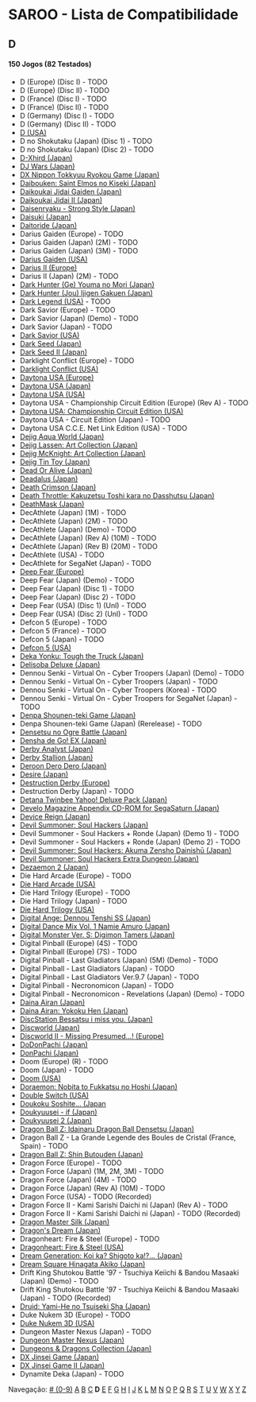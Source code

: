 # SAROO - Lista de Compatibilidade

## D

#### 150 Jogos (82 Testados)

- D (Europe) (Disc I) - TODO
- D (Europe) (Disc II) - TODO
- D (France) (Disc I) - TODO
- D (France) (Disc II) - TODO
- D (Germany) (Disc I) - TODO
- D (Germany) (Disc II) - TODO
- [D (USA)](../../Regions/USA/T-8106H/01/README.md)
- D no Shokutaku (Japan) (Disc 1) - TODO
- D no Shokutaku (Japan) (Disc 2) - TODO
- [D-Xhird (Japan)](../../Regions/Japan/T-10307G/01/README.md)
- [DJ Wars (Japan)](../../Regions/Japan/T-18807G/01/README.md)
- [DX Nippon Tokkyuu Ryokou Game (Japan)](../../Regions/Japan/T-10306G/01/README.md)
- [Daibouken: Saint Elmos no Kiseki (Japan)](../../Regions/Japan/T-23101G/01/README.md)
- [Daikoukai Jidai Gaiden (Japan)](../../Regions/Japan/T-7657G/01/README.md)
- [Daikoukai Jidai II (Japan)](../../Regions/Japan/T-7628G/01/README.md)
- [Daisenryaku - Strong Style (Japan)](../../Regions/Japan/T-21202G/01/README.md)
- [Daisuki (Japan)](../../Regions/Japan/T-18510G/01/README.md)
- [Daitoride (Japan)](../../Regions/Japan/T-29201G/01/README.md)
- Darius Gaiden (Europe) - TODO
- Darius Gaiden (Japan) (2M) - TODO
- Darius Gaiden (Japan) (3M) - TODO
- [Darius Gaiden (USA)](../../Regions/USA/T-8123H/01/README.md)
- [Darius II (Europe)](../../Regions/Europe/MK-81085/01/README.md)
- Darius II (Japan) (2M) - TODO
- [Dark Hunter (Ge) Youma no Mori (Japan)](../../Regions/Japan/T-7632G/01/README.md)
- [Dark Hunter (Jou) Ijigen Gakuen (Japan)](../../Regions/Japan/T-7631G/01/README.md)
- [Dark Legend (USA)](../../Regions/USA/T-1305H/02/README.md) - TODO
- Dark Savior (Europe) - TODO
- Dark Savior (Japan) (Demo) - TODO
- Dark Savior (Japan) - TODO
- [Dark Savior (USA)](../../Regions/USA/MK-81304/01/README.md)
- [Dark Seed (Japan)](../../Regions/Japan/T-18501G/01/README.md)
- [Dark Seed II (Japan)](../../Regions/Japan/T-36101G/01/README.md)
- Darklight Conflict (Europe) - TODO
- [Darklight Conflict (USA)](../../Regions/USA/T-5022H/01/README.md)
- [Daytona USA (Europe)](../../Regions/Europe/MK_8120050/01/README.md)
- [Daytona USA (Japan)](../../Regions/Japan/GS-9013/01/README.md)
- [Daytona USA (USA)](../../Regions/USA/MK-81200/01/README.md)
- Daytona USA - Championship Circuit Edition (Europe) (Rev A) - TODO
- [Daytona USA: Championship Circuit Edition (USA)](../../Regions/USA/MK-81213/01/README.md)
- Daytona USA - Circuit Edition (Japan) - TODO
- Daytona USA C.C.E. Net Link Edition (USA) - TODO
- [Dejig Aqua World (Japan)](../../Regions/Japan/T-30303G/01/README.md)
- [Dejig Lassen: Art Collection (Japan)](../../Regions/Japan/T-30304G/01/README.md)
- [Dejig McKnight: Art Collection (Japan)](../../Regions/Japan/T-30305G/01/README.md)
- [Dejig Tin Toy (Japan)](../../Regions/Japan/T-30302G/01/README.md)
- [Dead Or Alive (Japan)](../../Regions/Japan/T-3603G/01/README.md)
- [Deadalus (Japan)](../../Regions/Japan/SG-9008/01/README.md)
- [Death Crimson (Japan)](../../Regions/Japan/T-23202G/01/README.md)
- [Death Throttle: Kakuzetsu Toshi kara no Dasshutsu (Japan)](../../Regions/Japan/T-26403G/01/README.md)
- [DeathMask (Japan)](../../Regions/Japan/T-22701G/01/README.md)
- DecAthlete (Japan) (1M) - TODO
- DecAthlete (Japan) (2M) - TODO
- DecAthlete (Japan) (Demo) - TODO
- DecAthlete (Japan) (Rev A) (10M) - TODO
- DecAthlete (Japan) (Rev B) (20M) - TODO
- DecAthlete (USA) - TODO
- DecAthlete for SegaNet (Japan) - TODO
- [Deep Fear (Europe)](../../Regions/Europe/MK-81804/01/README.md)
- Deep Fear (Japan) (Demo) - TODO
- Deep Fear (Japan) (Disc 1) - TODO
- Deep Fear (Japan) (Disc 2) - TODO
- Deep Fear (USA) (Disc 1) (Unl) - TODO
- Deep Fear (USA) (Disc 2) (Unl) - TODO
- Defcon 5 (Europe) - TODO
- Defcon 5 (France) - TODO
- Defcon 5 (Japan) - TODO
- [Defcon 5 (USA)](../../Regions/USA/T-1301G/01/README.md)
- [Deka Yonku: Tough the Truck (Japan)](../../Regions/Japan/T-4313G/01/README.md)
- [Delisoba Deluxe (Japan)](../../Regions/Japan/6106803/01/README.md)
- Dennou Senki - Virtual On - Cyber Troopers (Japan) (Demo) - TODO
- Dennou Senki - Virtual On - Cyber Troopers (Japan) - TODO
- Dennou Senki - Virtual On - Cyber Troopers (Korea) - TODO
- Dennou Senki - Virtual On - Cyber Troopers for SegaNet (Japan) - TODO
- [Denpa Shounen-teki Game (Japan)](../../Regions/Japan/T-14316G/01/README.md)
- Denpa Shounen-teki Game (Japan) (Rerelease) - TODO
- [Densetsu no Ogre Battle (Japan)](../../Regions/Japan/T-5305G/01/README.md)
- [Densha de Go! EX (Japan)](../../Regions/Japan/T-10317G/01/README.md)
- [Derby Analyst (Japan)](../../Regions/Japan/T-20505G/01/README.md)
- [Derby Stallion (Japan)](../../Regions/Japan/T-2113G/01/README.md)
- [Deroon Dero Dero (Japan)](../../Regions/Japan/T-3601G/01/README.md)
- [Desire (Japan)](../../Regions/Japan/T-15031G/01/README.md)
- [Destruction Derby (Europe)](../../Regions/Europe/T-11303H/01/README.md)
- Destruction Derby (Japan) - TODO
- [Detana Twinbee Yahoo! Deluxe Pack (Japan)](../../Regions/Japan/T-9505G/01/README.md)
- [Develo Magazine Appendix CD-ROM for SegaSaturn (Japan)](../../Regions/Japan/610645801/01/README.md)
- [Device Reign (Japan)](../../Regions/Japan/T-27810G/01/README.md)
- [Devil Summoner: Soul Hackers (Japan)](../../Regions/Japan/T-14420G/01/README.md)
- Devil Summoner - Soul Hackers + Ronde (Japan) (Demo 1) - TODO
- Devil Summoner - Soul Hackers + Ronde (Japan) (Demo 2) - TODO
- [Devil Summoner: Soul Hackers: Akuma Zensho Dainishū (Japan)](../../Regions/Japan/T-14421G/01/README.md)
- [Devil Summoner: Soul Hackers Extra Dungeon (Japan)](../../Regions/Japan/6106804/01/README.md)
- [Dezaemon 2 (Japan)](../../Regions/Japan/T-16804G/01/README.md)
- Die Hard Arcade (Europe) - TODO
- [Die Hard Arcade (USA)](../../Regions/USA/MK-81057/01/README.md)
- Die Hard Trilogy (Europe) - TODO
- Die Hard Trilogy (Japan) - TODO
- [Die Hard Trilogy (USA)](../../Regions/USA/T-16103H/01/README.md)
- [Digital Ange: Dennou Tenshi SS (Japan)](../../Regions/Japan/T-33003G/01/README.md)
- [Digital Dance Mix Vol. 1 Namie Amuro (Japan)](../../Regions/Japan/GS-9133/01/README.md)
- [Digital Monster Ver. S: Digimon Tamers (Japan)](../../Regions/Japan/T-13331G/01/README.md)
- Digital Pinball (Europe) (4S) - TODO
- Digital Pinball (Europe) (7S) - TODO
- Digital Pinball - Last Gladiators (Japan) (5M) (Demo) - TODO
- Digital Pinball - Last Gladiators (Japan) - TODO
- Digital Pinball - Last Gladiators Ver.9.7 (Japan) - TODO
- Digital Pinball - Necronomicon (Japan) - TODO
- Digital Pinball - Necronomicon - Revelations (Japan) (Demo) - TODO
- [Daina Airan (Japan)](../../Regions/Japan/T-4503G/01/README.md)
- [Daina Airan: Yokoku Hen (Japan)](../../Regions/Japan/T-4505G/01/README.md)
- [DiscStation Bessatsu i miss you. (Japan)](../../Regions/Japan/6106732/01/README.md)
- [Discworld (Japan)](../../Regions/Japan/T-20502G/01/README.md)
- [Discworld II - Missing Presumed...! (Europe)](../../Regions/Europe/MK-81093/01/README.md)
- [DoDonPachi (Japan)](../../Regions/Japan/T-14419G/01/README.md)
- [DonPachi (Japan)](../../Regions/Japan/T-14405G/01/README.md)
- Doom (Europe) (R) - TODO
- Doom (Japan) - TODO
- [Doom (USA)](../../Regions/USA/T-25405H/01/README.md)
- [Doraemon: Nobita to Fukkatsu no Hoshi (Japan)](../../Regions/Japan/T-19801G/01/README.md)
- [Double Switch (USA)](../../Regions/USA/T-16207H/01/README.md)
- [Doukoku Soshite... (Japan](../../Regions/Japan/T-1315G/01/README.md)
- [Doukyuusei - if (Japan)](../../Regions/Japan/T-20102G/01/README.md)
- [Doukyuusei 2 (Japan)](../../Regions/Japan/T-20104G/01/README.md)
- [Dragon Ball Z: Idainaru Dragon Ball Densetsu (Japan)](../../Regions/Japan/T-13305G/01/README.md)
- Dragon Ball Z - La Grande Legende des Boules de Cristal (France, Spain) - TODO
- [Dragon Ball Z: Shin Butouden (Japan)](../../Regions/Japan/T-13302G/01/README.md)
- Dragon Force (Europe) - TODO
- Dragon Force (Japan) (1M, 2M, 3M) - TODO
- Dragon Force (Japan) (4M) - TODO
- Dragon Force (Japan) (Rev A) (10M) - TODO
- Dragon Force (USA) - TODO (Recorded)
- Dragon Force II - Kami Sarishi Daichi ni (Japan) (Rev A) - TODO
- Dragon Force II - Kami Sarishi Daichi ni (Japan) - TODO (Recorded)
- [Dragon Master Silk (Japan)](../../Regions/Japan/T-19503G/01/README.md)
- [Dragon's Dream (Japan)](../../Regions/Japan/GS-7114/01/README.md)
- Dragonheart: Fire & Steel (Europe) - TODO
- [Dragonheart: Fire & Steel (USA)](../../Regions/USA/T-8117H/01/README.md)
- [Dream Generation: Koi ka? Shigoto ka!?... (Japan)](../../Regions/Japan/T-2511G/01/README.md)
- [Dream Square Hinagata Akiko (Japan)](../../Regions/Japan/T-3002G/01/README.md)
- Drift King Shutokou Battle '97 - Tsuchiya Keiichi & Bandou Masaaki (Japan) (Demo) - TODO
- Drift King Shutokou Battle '97 - Tsuchiya Keiichi & Bandou Masaaki (Japan) - TODO (Recorded)
- [Druid: Yami-He no Tsuiseki Sha (Japan)](../../Regions/Japan/T-7670G/01/README.md)
- Duke Nukem 3D (Europe) - TODO
- [Duke Nukem 3D (USA)](../../Regions/USA/MK-81071/01/README.md)
- Dungeon Master Nexus (Japan) - TODO
- [Dungeon Master Nexus (Japan)](../../Regions/Japan/T-9111G/01/README.md)
- [Dungeons & Dragons Collection (Japan)](../../Regions/Japan/T-1245G/01/README.md)
- [DX Jinsei Game (Japan)](../../Regions/Japan/T-10302G/01/README.md)
- [DX Jinsei Game II (Japan)](../../Regions/Japan/T-10310G/01/README.md)
- Dynamite Deka (Japan) - TODO

Navegação:
[# (0-9)](./09.md) [A](./A.md) [B](./B.md) [C](./C.md) **D** [E](./E.md) [F](./F.md) [G](./G.md) [H](./H.md) [I](./I.md) [J](./J.md) [K](./K.md) [L](./L.md) [M](./M.md) [N](./N.md) [O](./O.md) [P](./P.md) [Q](./Q.md) [R](./R.md) [S](./S.md) [T](./T.md) [U](./U.md) [V](./V.md) [W](./W.md) [X](./X.md) [Y](./Y.md) [Z](./Z.md)

